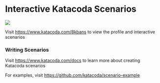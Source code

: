 # Interactive Katacoda Scenarios

[![](http://shields.katacoda.com/katacoda/8kbans/count.svg)](https://www.katacoda.com/8kbans "Get your profile on Katacoda.com")

Visit https://www.katacoda.com/8kbans to view the profile and interactive scenarios

### Writing Scenarios
Visit https://www.katacoda.com/docs to learn more about creating Katacoda scenarios

For examples, visit https://github.com/katacoda/scenario-example
